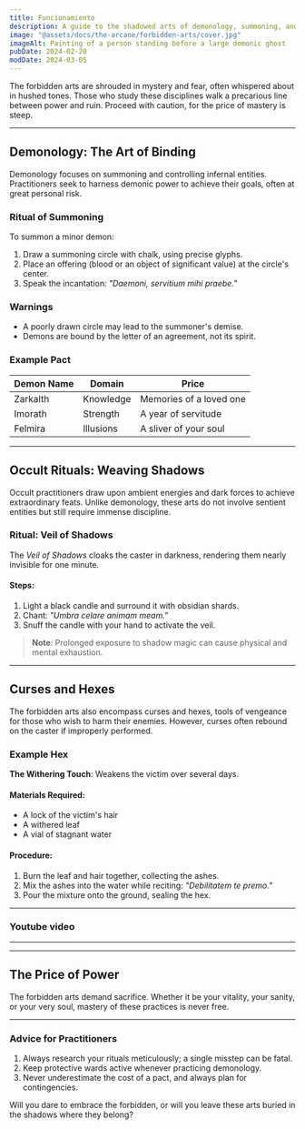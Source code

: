 ```yaml
---
title: Funcionamiento
description: A guide to the shadowed arts of demonology, summoning, and occult rituals for those who dare tread the dangerous path
image: "@assets/docs/the-arcane/forbidden-arts/cover.jpg"
imageAlt: Painting of a person standing before a large demonic ghost
pubDate: 2024-02-20
modDate: 2024-03-05
---
```


The forbidden arts are shrouded in mystery and fear, often whispered about in hushed tones. Those who study these disciplines walk a precarious line between power and ruin. Proceed with caution, for the price of mastery is steep.

---

## Demonology: The Art of Binding

Demonology focuses on summoning and controlling infernal entities. Practitioners seek to harness demonic power to achieve their goals, often at great personal risk.

### Ritual of Summoning

To summon a minor demon:

1. Draw a summoning circle with chalk, using precise glyphs.
2. Place an offering (blood or an object of significant value) at the circle's center.
3. Speak the incantation: _"Daemoni, servitium mihi praebe."_

### Warnings

- A poorly drawn circle may lead to the summoner's demise.
- Demons are bound by the letter of an agreement, not its spirit.

### Example Pact

| **Demon Name** | **Domain** | **Price**               |
| -------------- | ---------- | ----------------------- |
| Zarkalth       | Knowledge  | Memories of a loved one |
| Imorath        | Strength   | A year of servitude     |
| Felmira        | Illusions  | A sliver of your soul   |

---

## Occult Rituals: Weaving Shadows

Occult practitioners draw upon ambient energies and dark forces to achieve extraordinary feats. Unlike demonology, these arts do not involve sentient entities but still require immense discipline.

### Ritual: Veil of Shadows

The _Veil of Shadows_ cloaks the caster in darkness, rendering them nearly invisible for one minute.

#### Steps:

1. Light a black candle and surround it with obsidian shards.
2. Chant: _"Umbra celare animam meam."_
3. Snuff the candle with your hand to activate the veil.

> **Note**: Prolonged exposure to shadow magic can cause physical and mental exhaustion.

---

## Curses and Hexes

The forbidden arts also encompass curses and hexes, tools of vengeance for those who wish to harm their enemies. However, curses often rebound on the caster if improperly performed.

### Example Hex

**The Withering Touch**: Weakens the victim over several days.

#### Materials Required:

- A lock of the victim's hair
- A withered leaf
- A vial of stagnant water

#### Procedure:

1. Burn the leaf and hair together, collecting the ashes.
2. Mix the ashes into the water while reciting: _"Debilitatem te premo."_
3. Pour the mixture onto the ground, sealing the hex.

---

### Youtube video

<Youtube client:load id="XYsk4ibhd5g" title="Witcher IV Gameplay Trailer" />

---

---

## The Price of Power

The forbidden arts demand sacrifice. Whether it be your vitality, your sanity, or your very soul, mastery of these practices is never free.

---

### Advice for Practitioners

1. Always research your rituals meticulously; a single misstep can be fatal.
2. Keep protective wards active whenever practicing demonology.
3. Never underestimate the cost of a pact, and always plan for contingencies.

Will you dare to embrace the forbidden, or will you leave these arts buried in the shadows where they belong?
